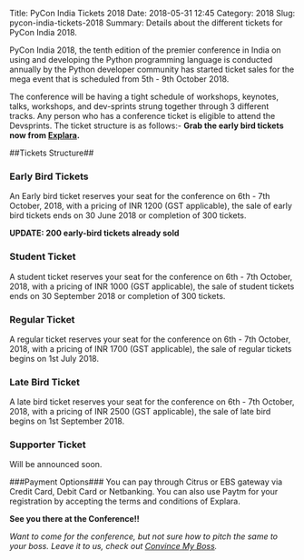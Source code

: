 Title: PyCon India Tickets 2018
Date: 2018-05-31 12:45
Category: 2018
Slug: pycon-india-tickets-2018
Summary: Details about the different tickets for PyCon India 2018.

PyCon India 2018, the tenth edition of the premier conference in India on using and developing the Python programming language is conducted annually by the Python developer community has started ticket sales for the mega event that is scheduled from 5th - 9th October 2018. 

The conference will be having a tight schedule of workshops,  keynotes, talks, workshops, and dev-sprints strung together through 3 different tracks. Any person who has a conference ticket is eligible to attend the Devsprints. The ticket structure is as follows:- **Grab the early bird tickets now from [Explara](https://in.explara.com/e/pycon-india-2018/).**

##Tickets Structure##

### Early Bird Tickets ###
An Early bird ticket reserves your seat for the conference on 6th - 7th October, 2018, with a pricing of INR 1200 (GST applicable), the sale of early bird tickets ends on 30 June 2018 or completion of 300 tickets. 

**UPDATE: 200 early-bird tickets already sold**

### Student Ticket ###
A student ticket reserves your seat for the conference on 6th - 7th October, 2018, with a pricing of INR 1000 (GST applicable), the sale of student tickets ends on 30 September 2018 or completion of 300 tickets. 

### Regular Ticket  
A regular ticket reserves your seat for the conference on 6th - 7th October, 2018, with a pricing of INR 1700 (GST applicable), the sale of regular tickets begins on 1st July 2018.

### Late Bird Ticket ###
A late bird ticket reserves your seat for the conference on 6th - 7th October, 2018, with a pricing of INR 2500 (GST applicable), the sale of late bird begins on 1st September 2018.

### Supporter Ticket ###
Will be announced soon. 

###Payment Options###
You can pay through Citrus or EBS gateway via Credit Card, Debit Card or Netbanking. You can also use Paytm for your registration by accepting the terms and conditions of Explara.

**See you there at the Conference!!**

_Want to come for the conference, but not sure how to pitch the same to your boss. Leave it to us, check out [Convince My Boss](http://www.in.pycon.org/convince-my-boss.html)._
